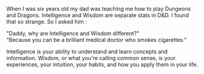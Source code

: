 When I was six years old my dad was teaching me how to play Dungeons and Dragons. Intelligence and Wisdom are separate stats in D&D. I found that so strange. So I asked him :

"Daddy, why are Intelligence and Wisdom different?"    
"Because you can be a brilliant medical doctor who smokes cigarettes."

Intelligence is your ability to understand and learn concepts and information. Wisdom, or what you're calling common sense, is your experiences, your intuition, your habits, and how you apply them in your life.